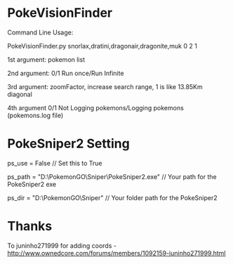 # PokeVisionFinder

Command Line Usage:

PokeVisionFinder.py snorlax,dratini,dragonair,dragonite,muk 0 2 1

1st argument: pokemon list

2nd argument: 0/1 Run once/Run Infinite

3rd argument: zoomFactor, increase search range, 1 is like 13.85Km diagonal

4th argument 0/1 Not Logging pokemons/Logging pokemons (pokemons.log file)

# PokeSniper2 Setting
ps_use = False // Set this to True

ps_path = "D:\PokemonGO\Sniper\PokeSniper2.exe" // Your path for the PokeSniper2 exe

ps_dir = "D:\PokemonGO\Sniper" // Your folder path for the PokeSniper2

# Thanks

To juninho271999 for adding coords - http://www.ownedcore.com/forums/members/1092159-juninho271999.html
